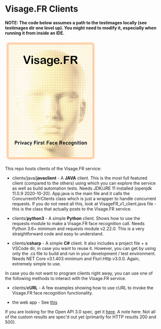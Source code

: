 # Visage.FR Clients

#### NOTE: The code below assumes a path to the testimages locally (see testimages dir one level up). You might need to modify it, especially when running it from inside an IDE.

![Visage.FR Logo](https://raw.githubusercontent.com/sushrutmair/visagefrservice/main/logo_small.png)

This repo hosts clients of the Visage.FR service:
* clients/java/__javaclient__ - A __JAVA__ client. This is the most full featured client (compared to the others) using which you can explore the service as well as build automation tests. Needs JDK/JRE 11 installed (openjdk 11.0.9 2020-10-20). App.java is the main file and it calls the ConcurrentVfrClients class which is just a wrapper to handle concurrent requests. If you do not need all this, look at VisageFR_v1_client.java file - this is the class that actually posts to the Visage.FR service.

* clients/__python3__ - A simple __Python__ client. Shows how to use the requests module to make a Visage.FR face recognition call. Needs Python 3.6+ minimum and requests module v2.22.0. This is a very straightforward code and easy to understand.

* clients/__csharp__ - A simple __C#__ client. It also includes a project file + a VSCode dir, in case you want to reuse it. However, you can get by using only the .cs file to build and run in your development / test environment. Needs NET Core v3.1.403 minimum and Flurl.Http v3.0.0. Again, extremely simple to use.



In case you do not want to program clients right away, you can use one of the following methods to interact with the Visage.FR service.

* clients/__cURL__ -  A few examples showing how to use cURL to invoke the Visage.FR face recognition functionality.

* the web app - See [this](https://github.com/sushrutmair/visagefrservice/blob/main/webapphowto.md)

If you are looking for the Open API 3.0 spec, get it [here](https://vfr050-yfc6eivsqq-ue.a.run.app/visagefr/v1.0/openapi.json). A note here: Not all of the custom results are spec'd out yet (primarily for HTTP results 200 and 500).
